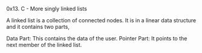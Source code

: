 0x13. C - More singly linked lists

A linked list is a collection of connected nodes. It is in a linear data structure and it contains two parts,

Data Part: This contains the data of the user. 
Pointer Part: It points to the next member of the linked list.
